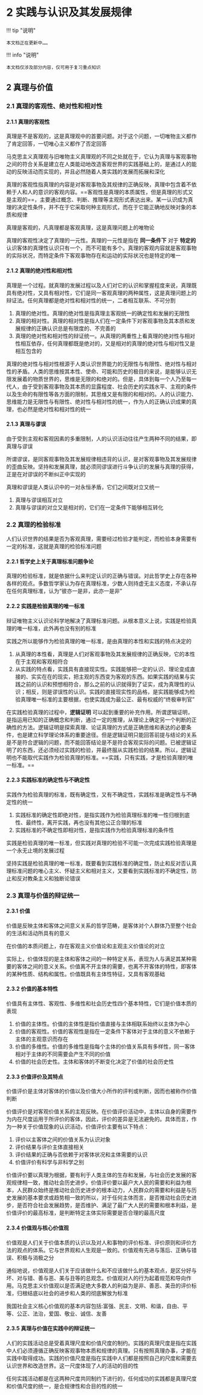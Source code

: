 # 2 实践与认识及其发展规律

!!! tip "说明"

    本文档正在更新中……

!!! info "说明"

    本文档仅涉及部分内容，仅可用于复习重点知识

## 2 真理与价值

### 2.1 真理的客观性、绝对性和相对性

#### 2.1.1 真理的客观性

真理是不是客观的，这是真理观中的首要问题。对于这个问题，一切唯物主义都作了肯定回答，一切唯心主义都作了否定回答

马克思主义真理观与旧唯物主义真理观的不同之处就在于，它认为真理与客观事物之间的符合关系是建立在人类能动地改造客观世界的实践基础上的，是通过人的能动的反映活动而实现的，并且必然随着人类实践的发展而拓展和深化

真理的客观性指真理的内容是对客观事物及其规律的正确反映，真理中包含着不依赖于人和人的意识的客观内容。==客观性是真理的本质属性，但是真理的形式又是主观的==，主要通过概念、判断、推理等主观形式表达出来。某一认识成为真理的决定性条件，并不在于它采取何种主观形式，而在于它能正确地反映对象的本质和规律

真理是客观的，凡真理都是客观真理，这是真理问题上的唯物论

真理的客观性决定了真理的一元性。真理的一元性是指在 **同一条件下** 对于 **特定的** 认识客体的真理性认识只有一个，而不可能有多个。真理的客观内容就是客观事物的实际状况，而特定条件下客观事物存在和运动的实际状况也是特定的唯一

#### 2.1.2 真理的绝对性和相对性

真理是一个过程。就真理的发展过程以及人们对它的认识和掌握程度来说，真理既具有绝对性，又具有相对性，它们是同一客观真理的两种属性，这是真理问题上的辩证法。任何真理都是绝对性和相对性的统一，二者相互联系、不可分割

1. 真理的绝对性。真理的绝对性是指真理主客观统一的确定性和发展的无限性
2. 真理的相对性。真理的相对性是指人们在一定条件下对客观事物及其本质和发展规律的正确认识总是有限度的、不完善的
3. 真理的绝对性和相对性的辩证统一。从真理的两重性上看真理的绝对性与相对性相互依存，任何真理都既是绝对的，又是相对的真理的绝对性与相对性又是相互包含的

真理的绝对性与相对性根源于人类认识世界能力的无限性与有限性、绝对性与相对性的矛盾。人类的思维按其本性、使命、可能和历史的极目的来说，是能够认识无限发展着的物质世界的，思维是无限的和绝对的。但是，具体到每一个人乃至每一代人，由于受到客观事物及其本质的显露程度、社会历史的实践水平、主观的条件以及生命的有限性等各方面的限制，其思维又是有限的和相对的。人的认识能力、思维能力是无限性与有限性、绝对性与相对性的统一，作为人的正确认识成果的真理，也必然是绝对性和相对性的统一

#### 2.1.3 真理与谬误

由于受到主观和客观因素的多重限制，人的认识活动往往产生两种不同的结果，即真理与谬误

所谓谬误，是同客观事物及其发展规律相违背的认识，是对客观事物及其发展规律的歪曲反映。坚持和发展真理，就必须同谬误进行斗争认识的发展与真理的获得，正是在对谬误的不断纠正中实现的

真理和谬误是人类认识中的一对永恒矛盾，它们之间既对立又统一

1. 真理与谬误相互对立
2. 真理与谬误的对立又是相对的，它们在一定条件下能够相互转化

### 2.2 真理的检验标准

人们认识世界的结果是否为客观真理，需要经过检验才能判定，而检验本身需要有一定的标准，这就是真理的检验标准问题

#### 2.2.1 哲学史上关于真理标准问题争论

真理的检验标准，就是依据什么来判定认识的正确与错误。对此哲学史上存在各种各样的观点。多数哲学家认为存在真理标准，少数人则持虚无主义态度，不承认存在任何真理标准，认为“彼亦一是非，此亦一是非”

#### 2.2.2 实践是检验真理的唯一标准

辩证唯物主义认识论科学地解决了真理标准问题。从根本意义上说，实践是检验真理的唯一标准，此外再也没有别的标准

实践之所以能够作为检验真理的唯一标准，是由真理的本性和实践的特点决定的

1. 从真理的本性看，真理是人们对客观事物及其发展规律的正确反映，它的本性在于主观和客观相符合
2. 从实践的特点看，实践具有直接现实性。实践能够把一定的认识、理论变成直接的、实实在在的现实，把主观的东西变为客观的东西。如果实践的结果与实践之前的认识和预想相符合，那么之前的认识就得到了证实，成为真理性的认识；相反，则是谬误性的认识。实践的直接现实性的品格，是实践能够成为检验真理唯一标准的主要根据，也使实践成为最公正、最有权威的“终极审判官”

在实践检验真理的过程中，**逻辑证明** 可以起到重要的补充作用。所谓逻辑证明，是指运用已知的正确概念和判断，通过一定的推理，从理论上确定另一个判断的正确性的方法。逻辑证明是探索真理、论证真理的方式是正确思维和表达的必要条件，也是建立科学理论体系的重要途径。但是逻辑证明只能回答前提与结论的关系是不是符合逻辑的问题，而不能回答结论是不是符合客观实际的问题。已被逻辑证明了的东西，还必须经过实践的检验，并最终服从实践检验的结果。所以，逻辑证明也不能取代实践作为检验真理的标准。==实践，只有实践，才是检验真理的唯一标准。==

#### 2.2.3 实践标准的确定性与不确定性

实践作为检验真理的标准，既有确定性，又有不确定性，实践标准是确定性与不确定性的统一

1. 实践标准的确定性即绝对性，是指实践作为检验真理标准的唯一性归根到底性、最终性，离开实践，再也没有其他公正合理的标准
2. 实践标准的不确定性即相对性，是指实践作为检验真理标准的条件性

实践是检验真理的唯一标准，但实践对真理的检验不可能一次完成实践检验真理是一个永无止境的发展过程

坚持实践是检验真理的唯一标准，既要看到实践标准的确定性，防止和反对否认真理标准问题的唯心主义、怀疑主义和相对主义，又要看到实践标准的不确定性，防止和反对教条主义和独断论错误

### 2.3 真理与价值的辩证统一

#### 2.3.1 价值

价值是反映主体和客体之间意义关系的哲学范畴，是客体对个人群体乃至整个社会的生活和活动所具有的意义

在价值的本质问题上，存在客观主义价值论和主观主义价值论的对立

实际上，价值体现的是主体和客体之间的一种特定关系，表现为人与满足其某种需要的客体之间的意义关系。价值离不开主体的需要，也离不开客体的特性，即客体的某种性质、结构和属性。价值既具有主体性特征，又具有客观基础

#### 2.3.2 价值的基本特性

价值具有主体性、客观性、多维性和社会历史性四个基本特性，它们是价值本质的表现

1. 价值的主体性。价值的主体性是指价值直接与主体相联系始终以主体为中心
2. 价值的客观性。价值的客观性是指在一定条件下客体对于主体的意义不依赖于主体的主观意识而存在
3. 价值的多维性。价值的多维性是指每个主体的价值关系具有多样性，同一客体相对于主体的不同需要会产生不同的价值
4. 价值的社会历史性。主体和客体的不断变化决定了价值的社会历史性

#### 2.3.3 价值评价及其特点

价值评价是主体对客体的价值以及价值大小所作的评判或判断，因而也被称作价值判断

价值评价是对客观价值关系的主观反映。在价值评价活动中，主体以自身的需要作为内在尺度运用于所评价的客体，因此，评价的差异是无法避免的。具体而言，作为一种关于价值现象的认识活动，价值评价主要有以下特点：

1. 评价以主客体之间的价值关系为认识对象
2. 评价结果与评价主体直接相关
3. 评价结果的正确与否依赖于对客体状况和主体需要的认识
4. 价值评价有科学与非科学之别

价值评价要以真理为根据，要有利于人类主体的生存和发展，与社会历史发展的客观规律相一致，推动社会历史进步。价值评价要以最户大人民的需要和利益为根本，人民群众始终是推动社会历史进步的根本动力，人民群众的需要和利益是与历史发展的基本要求或趋势相一致的所以，对于任何主体而言，是否推动社会历史进步，是否符合社会发展趋势，是否维护、满足了最广大人民的需要和根本利益，是价值评价的最高标准，是判断特定主体实际需要是否合理的最高尺度

#### 2.3.4 价值观与核心价值观

价值观是人们关于价值本质的认识以及对人和事物的评价标准、评价原则和评价方法的观点的体系。它与世界观和人生观是一致的。价值观有先进与落后、正确与错误、积极与消极之分

通俗地说，价值观是人们关于应该做什么和不应该做什么的基本观点，是区分好与坏、对与错、善与恶、美与丑等的总观念。价值观对人的行为起着规范和导向作用。马克思主义价值观以是否满足绝大多数人的利益为是非、善恶、美丑的评价标准，归根结底以社会的进步和人类的彻底解放为标准

我国社会主义核心价值观的基本内容包括:富强、民主、文明、和谐，自由、平等、公正、法治，爱国、敬业、诚信、友善

#### 2.3.5 真理与价值在实践中的辩证统一

人们的实践活动总是受着真理尺度和价值尺度的制约。实践的真理尺度是指在实践中人们必须遵循正确反映客观事物本质和规律的真理。只有按照真理办事，才能在实践中取得成功。实践的价值尺度是指在实践中人们都是按照自己的尺度和需要去认识世界和改造世界。这一尺度体现了人的活动的目的性

任何实践活动都是在这两种尺度共同制约下进行的，任何成功的实践都是真理尺度和价值尺度的统一，是合规律性和合目的性的统一